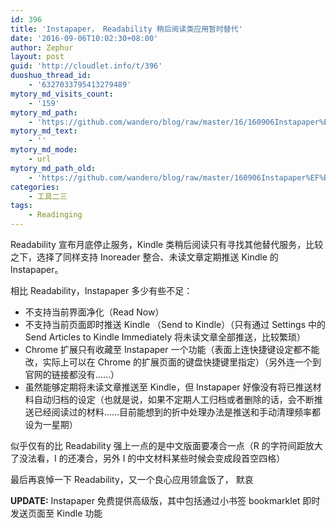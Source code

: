 ```yaml
---
id: 396
title: 'Instapaper， Readability 稍后阅读类应用暂时替代'
date: '2016-09-06T10:02:30+08:00'
author: Zephur
layout: post
guid: 'http://cloudlet.info/t/396'
duoshuo_thread_id:
    - '6327033795413279489'
mytory_md_visits_count:
    - '159'
mytory_md_path:
    - 'https://github.com/wandero/blog/raw/master/16/160906Instapaper%EF%BC%8C%20Readability%20%E7%A8%8D%E5%90%8E%E9%98%85%E8%AF%BB%E7%B1%BB%E5%BA%94%E7%94%A8%E6%9A%82%E6%97%B6%E6%9B%BF%E4%BB%A3.md'
mytory_md_text:
    - ''
mytory_md_mode:
    - url
mytory_md_path_old:
    - 'https://github.com/wandero/blog/raw/master/160906Instapaper%EF%BC%8C%20Readability%20%E7%A8%8D%E5%90%8E%E9%98%85%E8%AF%BB%E7%B1%BB%E5%BA%94%E7%94%A8%E6%9A%82%E6%97%B6%E6%9B%BF%E4%BB%A3.md'
categories:
    - 工具二三
tags:
    - Readinging
---
```


Readability 宣布月底停止服务，Kindle 类稍后阅读只有寻找其他替代服务，比较之下，选择了同样支持 Inoreader 整合、未读文章定期推送 Kindle 的 Instapaper。

相比 Readability，Instapaper 多少有些不足：

<!-- more -->

- 不支持当前界面净化（Read Now）
- 不支持当前页面即时推送 Kindle （Send to Kindle）（只有通过 Settings 中的 Send Articles to Kindle Immediately 将未读文章全部推送，比较繁琐）
- Chrome 扩展只有收藏至 Instapaper 一个功能（表面上连快捷键设定都不能改，实际上可以在 Chrome 的扩展页面的键盘快捷键里指定）（另外连一个到官网的链接都没有……）
- 虽然能够定期将未读文章推送至 Kindle，但 Instapaper 好像没有将已推送材料自动归档的设定（也就是说，如果不定期人工归档或者删除的话，会不断推送已经阅读过的材料……目前能想到的折中处理办法是推送和手动清理频率都设为一星期）

似乎仅有的比 Readability 强上一点的是中文版面要凑合一点（R 的字符间距放大了没法看，I 的还凑合，另外 I 的中文材料某些时候会变成段首空四格）

最后再哀悼一下 Readability，又一个良心应用领盒饭了， 默哀

**UPDATE:** Instapaper 免费提供高级版，其中包括通过小书签 bookmarklet 即时发送页面至 Kindle 功能
